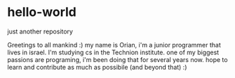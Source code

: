 # hello-world
just another repository

Greetings to all mankind :)
my name is Orian, i'm a junior programmer that lives in israel.
I'm studying cs in the Technion institute.
one of my biggest passions are programing, i'm been doing that for several years now.
hope to learn and contribute as much as possibile (and beyond that) :)
